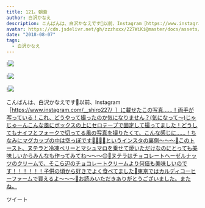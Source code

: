 ```yaml
---
title: 121。朝食
author: 白沢かなえ
description: こんばんは、白沢かなえです🌷以前、Instagram［https://www.instagram.com/__shiro227/&nbsp;&nbsp;］に載せたこの写真……！両手が写っている！これ、どうやって撮ったのか気になりません？(気になって〜)じゃじゃ...
avatar: https://cdn.jsdelivr.net/gh/zzzhxxx/227WiKi@master/docs/assets/photo/avatar/kanae.jpg
date: "2018-08-07"
tags:
  - 白沢かなえ
---
```


!![](https://cdn.jsdelivr.net/gh/zzzhxxx/227WiKi-image@master/blog-image/kanae-2018-08-07_1.jpg)

!![](https://cdn.jsdelivr.net/gh/zzzhxxx/227WiKi-image@master/blog-image/kanae-2018-08-07_2.jpg)

!![](https://cdn.jsdelivr.net/gh/zzzhxxx/227WiKi-image@master/blog-image/kanae-2018-08-07_3.jpg)


こんばんは、白沢かなえです🌷以前、Instagram［https://www.instagram.com/__shiro227/  ］に載せたこの写真……！両手が写っている！これ、どうやって撮ったのか気になりません？(気になって〜)じゃじゃーんこんな風にボックスの上にセロテープで固定して撮ってました！どうしてもナイフとフォークで切ってる風の写真を撮りたくて、こんな感じに……！ちなみにマグカップの中は空っぽです💁🏻‍♀️🥛というインスタの裏側〜〜〜📸このトースト、ヌテラと冷凍ベリーとマシュマロを乗せて焼いただけなのにとっても美味しいからみんなも作ってみてね〜〜〜😊🌸ヌテラはチョコレートヘーゼルナッツのクリームで、そこら辺のチョコレートクリームより何倍も美味しいのです！！！！！！子供の頃から好きでよく食べてました🌷東京ではカルディコーヒーファームで買えるよ〜〜〜🌸お読みいただきありがとうございました。またね。


ツイート



